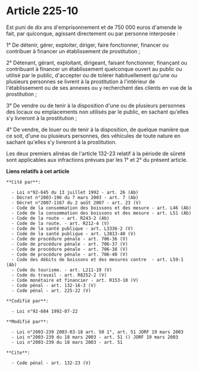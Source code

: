 # Article 225-10

Est puni de dix ans d'emprisonnement et de 750 000 euros d'amende le fait, par quiconque, agissant directement ou par
personne interposée : 

1° De détenir, gérer, exploiter, diriger, faire fonctionner, financer ou contribuer à financer un établissement de
prostitution ; 

2° Détenant, gérant, exploitant, dirigeant, faisant fonctionner, finançant ou contribuant à financer un établissement
quelconque ouvert au public ou utilisé par le public, d'accepter ou de tolérer habituellement qu'une ou plusieurs personnes
se livrent à la prostitution à l'intérieur de l'établissement ou de ses annexes ou y recherchent des clients en vue de la
prostitution ; 

3° De vendre ou de tenir à la disposition d'une ou de plusieurs personnes des locaux ou emplacements non utilisés par le
public, en sachant qu'elles s'y livreront à la prostitution ; 

4° De vendre, de louer ou de tenir à la disposition, de quelque manière que ce soit, d'une ou plusieurs personnes, des
véhicules de toute nature en sachant qu'elles s'y livreront à la prostitution. 

Les deux premiers alinéas de l'article 132-23 relatif à la période de sûreté sont applicables aux infractions prévues par les
1° et 2° du présent article.

**Liens relatifs à cet article**

	**Cité par**:

	  - Loi n°92-645 du 13 juillet 1992 - art. 26 (Ab)
	  - Décret n°2003-196 du 7 mars 2003 - art. 7 (Ab)
	  - Décret n°2007-1167 du 2 août 2007 - art. 23 (V)
	  - Code de la consommation des boissons et des mesure - art. L46 (Ab)
	  - Code de la consommation des boissons et des mesure - art. L51 (Ab)
	  - Code de la route - art. R243-2 (Ab)
	  - Code de la route. - art. R212-4 (V)
	  - Code de la santé publique - art. L3336-2 (V)
	  - Code de la santé publique - art. L3813-40 (V)
	  - Code de procédure pénale - art. 706-36 (V)
	  - Code de procédure pénale - art. 706-37 (V)
	  - Code de procédure pénale - art. 706-38 (V)
	  - Code de procédure pénale - art. 706-40 (V)
	  - Code des débits de boissons et des mesures contre  - art. L59-1 (Ab)
	  - Code du tourisme. - art. L211-19 (V)
	  - Code du travail - art. R8252-2 (V)
	  - Code monétaire et financier - art. R153-10 (V)
	  - Code pénal - art. 132-16-3 (V)
	  - Code pénal - art. 225-22 (V)

	**Codifié par**:

	  - Loi n°92-684 1992-07-22

	**Modifié par**:

	  - Loi n°2003-239 2003-03-18 art. 50 1°, art. 51 JORF 19 mars 2003
	  - Loi n°2003-239 du 18 mars 2003 - art. 51 () JORF 19 mars 2003
	  - Loi n°2003-239 du 18 mars 2003 - art. 51

	**Cite**:

	  - Code pénal - art. 132-23 (V)
